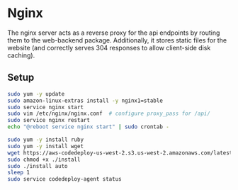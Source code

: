 # Nginx

The nginx server acts as a reverse proxy for the api endpoints by routing
them to the web-backend package. Additionally, it stores static files for
the website (and correctly serves 304 responses to allow client-side disk
caching).

## Setup

```bash
sudo yum -y update
sudo amazon-linux-extras install -y nginx1=stable
sudo service nginx start
sudo vim /etc/nginx/nginx.conf  # configure proxy_pass for /api/
sudo service nginx restart
echo "@reboot service nginx start" | sudo crontab -
```

```bash
sudo yum -y install ruby
sudo yum -y install wget
wget https://aws-codedeploy-us-west-2.s3.us-west-2.amazonaws.com/latest/install
sudo chmod +x ./install
sudo ./install auto
sleep 1
sudo service codedeploy-agent status
```

